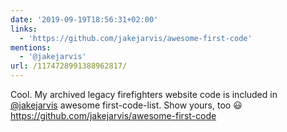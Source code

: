 ```yaml
---
date: '2019-09-19T18:56:31+02:00'
links:
  - 'https://github.com/jakejarvis/awesome-first-code'
mentions:
  - '@jakejarvis'
url: /1174728991388962817/
---
```

Cool. My archived legacy firefighters website code is included in [@jakejarvis](https://twitter.com/@jakejarvis) awesome first-code-list. Show yours, too 😃https://github.com/jakejarvis/awesome-first-code
